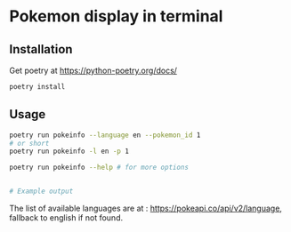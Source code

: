# Pokemon display in terminal


## Installation

Get poetry at https://python-poetry.org/docs/

```bash
poetry install
```

## Usage

```bash
poetry run pokeinfo --language en --pokemon_id 1
# or short
poetry run pokeinfo -l en -p 1

poetry run pokeinfo --help # for more options


# Example output

```

The list of available languages are at : https://pokeapi.co/api/v2/language, fallback to english if not found.
